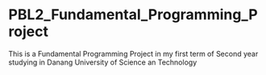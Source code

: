 # PBL2_Fundamental_Programming_Project
This is a Fundamental Programming Project in my first term of Second year studying in Danang University of Science an Technology
